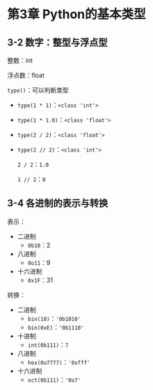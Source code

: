 # 第3章 Python的基本类型

## 3-2 数字：整型与浮点型

整数：int

浮点数：float

```type()```：可以判断类型

* ```type(1 * 1)```：```<class 'int'>```
* ```type(1 * 1.0)```：```<class 'float'>```

* ```type(2 / 2)```：```<class 'float'>```

* ```type(2 // 2)```：```<class 'int'>```

  ```2 / 2```：```1.0```

  ```1 // 2```：```0```

## 3-4 各进制的表示与转换

表示：

* 二进制
  * ```0b10```：2
* 八进制
  * ```0o11```：9
* 十六进制
  * ```0x1F```：31

转换：

* 二进制
  * ```bin(10)```：```'0b1010'```
  * ```bin(0xE)```：```'0b1110'```
* 十进制
  * ```int(0b111)```：```7```
* 八进制
  * ```hex(0o7777)```：```'0xfff'```
* 十六进制
  * ```oct(0b111)```：```'0o7'```





